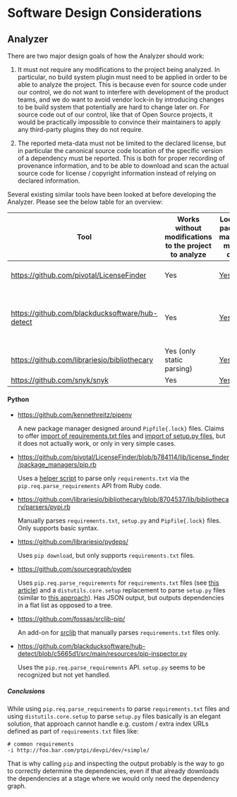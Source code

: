 # Software Design Considerations

## Analyzer

There are two major design goals of how the Analyzer should work:

1) It must not require any modifications to the project being analyzed. In particular, no build system plugin must need
   to be applied in order to be able to analyze the project. This is because even for source code under our control, we
   do not want to interfere with development of the product teams, and we do want to avoid vendor lock-in by introducing
   changes to be build system that potentially are hard to change later on. For source code out of our control, like
   that of Open Source projects, it would be practically impossible to convince their maintainers to apply any
   third-party plugins they do not require.

2) The reported meta-data must not be limited to the declared license, but in particular the canonical source code
   location of the specific version of a dependency must be reported. This is both for proper recording of provenance
   information, and to be able to download and scan the actual source code for license / copyright information instead
   of relying on declared information.

Several existing similar tools have been looked at before developing the Analyzer. Please see the below table for an
overview:

| Tool | Works without modifications to the project to analyze | Looks at package manager meta-data | Looks at source code of dependencies |
| ---- | ----------------------------------------------------- | ---------------------------------- | ------------------------------------ |
| https://github.com/pivotal/LicenseFinder | Yes | [Yes](https://github.com/pivotal/LicenseFinder/tree/5e876e6/lib/license_finder/package_managers) | [Limited](https://github.com/pivotal/LicenseFinder/blob/f509e33/lib/license_finder/packages/license_files.rb#L5), and only as a [fallback](https://github.com/pivotal/LicenseFinder/blob/7eedfd9/lib/license_finder/packages/licensing.rb#L6) |
| https://github.com/blackducksoftware/hub-detect | Yes | [Yes](https://github.com/blackducksoftware/hub-detect/tree/41bc385/src/main/groovy/com/blackducksoftware/integration/hub/detect/bomtool) | No (unless you have a commercial Blackduck Hub subscription) |
| https://github.com/librariesio/bibliothecary | Yes (only static parsing) | [Yes](https://github.com/librariesio/bibliothecary/tree/164b149/lib/bibliothecary/parsers) | No |
| https://github.com/snyk/snyk | Yes | [Yes](https://github.com/snyk/snyk/tree/e36ba8f/lib/plugins) | No |

#### Python

- https://github.com/kennethreitz/pipenv

  A new package manager designed around `Pipfile{.lock}` files. Claims to offer
  [import of requirements.txt files](http://docs.pipenv.org/en/latest/advanced.html#importing-from-requirements-txt) and
  [import of setup.py files](https://github.com/kennethreitz/pipenv/issues/592), but it does not actually work, or only
  in very simple cases.

- https://github.com/pivotal/LicenseFinder/blob/b784114/lib/license_finder/package_managers/pip.rb

  Uses a [helper script](https://github.com/pivotal/LicenseFinder/blob/3c073e7/bin/license_finder_pip.py) to parse only
  `requirements.txt` via the `pip.req.parse_requirements` API from Ruby code.

- https://github.com/librariesio/bibliothecary/blob/8704537/lib/bibliothecary/parsers/pypi.rb

  Manually parses `requirements.txt`, `setup.py` and `Pipfile{.lock}` files. Only supports basic syntax.

- https://github.com/librariesio/pydeps/

  Uses `pip download`, but only supports `requirements.txt` files.

- https://github.com/sourcegraph/pydep

  Uses `pip.req.parse_requirements` for `requirements.txt` files (see
  [this article](http://jelly.codes/articles/python-pip-module/)) and a `distutils.core.setup` replacement to parse
  `setup.py` files (similar to [this approach](https://stackoverflow.com/a/27790447/1127485)). Has JSON output, but
  outputs dependencies in a flat list as opposed to a tree.

- https://github.com/fossas/srclib-pip/

  An add-on for [srclib](https://github.com/sourcegraph/srclib) that manually parses `requirements.txt` files only.

- https://github.com/blackducksoftware/hub-detect/blob/c5665d1/src/main/resources/pip-inspector.py

  Uses the `pip.req.parse_requirements` API. `setup.py` seems to be recognized but not yet handled.

##### Conclusions

While using `pip.req.parse_requirements` to parse `requirements.txt` files and using `distutils.core.setup` to parse
`setup.py` files basically is an elegant solution, that approach cannot handle e.g. custom / extra index URLs defined as
part of `requirements.txt` files like:

    # common requirements
    -i http://foo.bar.com/ptpi/devpi/dev/+simple/

That is why calling `pip` and inspecting the output probably is the way to go to correctly determine the dependencies,
even if that already downloads the dependencies at a stage where we would only need the dependency graph.
